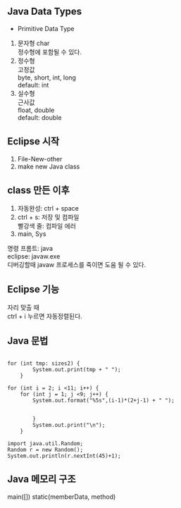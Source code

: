 ## Java Data Types

* Primitive Data Type
1. 문자형 char  
정수형에 포함될 수 있다.
2. 정수형  
고정값  
byte, short, int, long  
default: int  
3. 실수형  
근사값  
float, double  
default: double  

## Eclipse 시작
1. File-New-other  
2. make new Java class

## class 만든 이후  
1. 자동완성: ctrl + space  
2. ctrl + s: 저장 및 컴파일  
빨강색 줄: 컴파일 에러  
3. main, Sys

명령 프롬트: java  
eclipse: javaw.exe  
디버깅할때 javaw 프로세스를 죽이면 도움 될 수 있다.  

## Eclipse 기능
자리 맞출 때  
ctrl + i 누르면 자동정렬된다.  

## Java 문법

```

for (int tmp: sizes2) {
		System.out.print(tmp + " ");
	}

for (int i = 2; i <11; i++) {
	for (int j = 1; j <9; j++) {
		System.out.format("%5s",(i-1)*(2+j-1) + " ");
    
    
		}
		System.out.print("\n");
	}  

import java.util.Random;  
Random r = new Random();  
System.out.println(r.nextInt(45)+1);  

```

## Java 메모리 구조
main([])
static(memberData, method)
